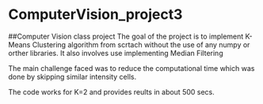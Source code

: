 # ComputerVision_project3
##Computer Vision class project
The goal of the project is to implement K-Means Clustering algorithm from scrtach without the use of any numpy or orther libraries.
It also involves use implementing Median Filtering 

The main challenge faced was to reduce the computational time which was done by skipping similar intensity cells.

The code works for K=2 and provides reults in about 500 secs.
